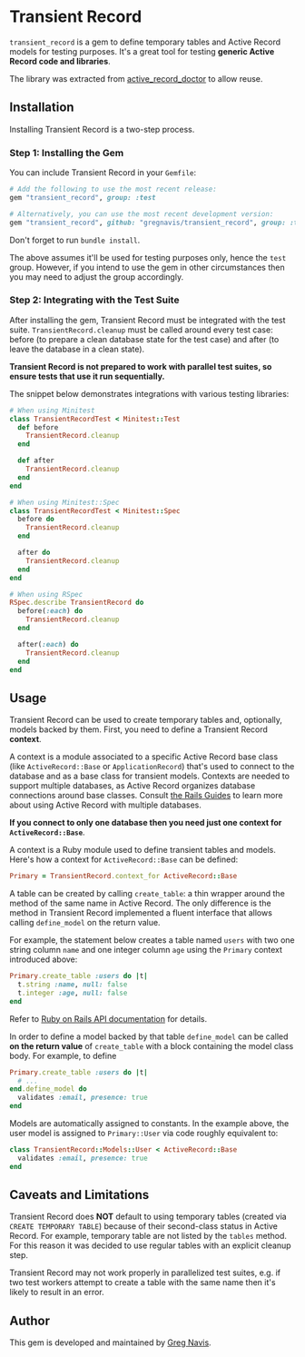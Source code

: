 # Transient Record

`transient_record` is a gem to define temporary tables and Active Record models
for testing purposes. It's a great tool for testing **generic Active Record code
and libraries**.

The library was extracted from [active_record_doctor](https://github.com/gregnavis/active_record_doctor)
to allow reuse.

## Installation

Installing Transient Record is a two-step process.

### Step 1: Installing the Gem

You can include Transient Record in your `Gemfile`:

```ruby
# Add the following to use the most recent release:
gem "transient_record", group: :test

# Alternatively, you can use the most recent development version:
gem "transient_record", github: "gregnavis/transient_record", group: :test
```

Don't forget to run `bundle install`.

The above assumes it'll be used for testing purposes only, hence the `test`
group. However, if you intend to use the gem in other circumstances then you may
need to adjust the group accordingly.

### Step 2: Integrating with the Test Suite

After installing the gem, Transient Record must be integrated with the test
suite. `TransientRecord.cleanup` must be called around every test case: before
(to prepare a clean database state for the test case) and after (to leave the
database in a clean state).

**Transient Record is not prepared to work with parallel test suites, so ensure
tests that use it run sequentially.**

The snippet below demonstrates integrations with various testing libraries:

```ruby
# When using Minitest
class TransientRecordTest < Minitest::Test
  def before
    TransientRecord.cleanup
  end

  def after
    TransientRecord.cleanup
  end
end

# When using Minitest::Spec
class TransientRecordTest < Minitest::Spec
  before do
    TransientRecord.cleanup
  end

  after do
    TransientRecord.cleanup
  end
end

# When using RSpec
RSpec.describe TransientRecord do
  before(:each) do
    TransientRecord.cleanup
  end

  after(:each) do
    TransientRecord.cleanup
  end
end
```

## Usage

Transient Record can be used to create temporary tables and, optionally, models
backed by them. First, you need to define a Transient Record **context**.

A context is a module associated to a specific Active Record base class (like
`ActiveRecord::Base` or `ApplicationRecord`) that's used to connect to the
database and as a base class for transient models. Contexts are needed to
support multiple databases, as Active Record organizes database connections
around base classes. Consult [the Rails Guides](https://guides.rubyonrails.org/active_record_multiple_databases.html#setting-up-your-application) to learn more
about using Active Record with multiple databases.

**If you connect to only one database then you need just one context for
`ActiveRecord::Base`**.

A context is a Ruby module used to define transient tables and models. Here's
how a context for `ActiveRecord::Base` can be defined:

```ruby
Primary = TransientRecord.context_for ActiveRecord::Base
```

A table can be created by calling `create_table`: a thin wrapper around the
method of the same name in Active Record. The only difference is the method
in Transient Record implemented a fluent interface that allows calling
`define_model` on the return value.

For example, the statement below creates a table named `users` with two one
string column `name` and one integer column `age` using the `Primary` context
introduced above:

```ruby
Primary.create_table :users do |t|
  t.string :name, null: false
  t.integer :age, null: false
end
```

Refer to [Ruby on Rails API documentation](https://api.rubyonrails.org/classes/ActiveRecord/ConnectionAdapters/SchemaStatements.html)
for details.

In order to define a model backed by that table `define_model` can be called
**on the return value** of `create_table` with a block containing the model
class body. For example, to define

```ruby
Primary.create_table :users do |t|
  # ...
end.define_model do
  validates :email, presence: true
end
```

Models are automatically assigned to constants. In the example above, the user
model is assigned to `Primary::User` via code roughly equivalent to:

```ruby
class TransientRecord::Models::User < ActiveRecord::Base
  validates :email, presence: true
end
```

## Caveats and Limitations

Transient Record does **NOT** default to using temporary tables (created via
`CREATE TEMPORARY TABLE`) because of their second-class status in Active Record.
For example, temporary table are not listed by the `tables` method. For this
reason it was decided to use regular tables with an explicit cleanup step.

Transient Record may not work properly in parallelized test suites, e.g. if two
test workers attempt to create a table with the same name then it's likely to
result in an error.

## Author

This gem is developed and maintained by [Greg Navis](http://www.gregnavis.com).
